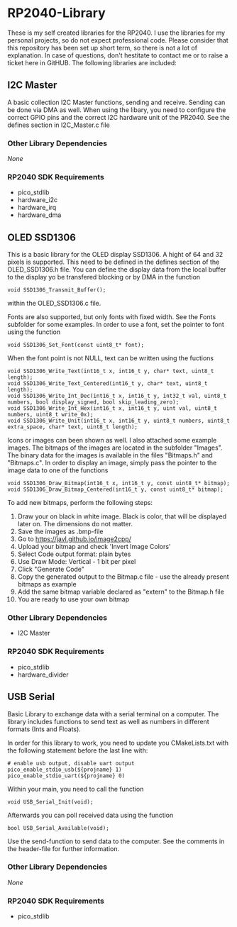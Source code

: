 # RP2040-Library

These is my self created libraries for the RP2040. I use the libraries for my personal projects, so do not expect professional code.
Please consider that this repository has been set up short term, so there is not a lot of explanation. In case of questions, don't hestitate
to contact me or to raise a ticket here in GitHUB.
The following libraries are included:

## I2C Master
A basic collection I2C Master functions, sending and receive. Sending can be done via DMA as well.
When using the libary, you need to configure the correct GPIO pins and the correct I2C hardware unit of the PR2040.
See the defines section in I2C_Master.c file

### Other Library Dependencies
*None*

### RP2040 SDK Requirements
* pico_stdlib
* hardware_i2c
* hardware_irq
* hardware_dma


## OLED SSD1306
This is a basic library for the OLED display SSD1306. A hight of 64 and 32 pixels is supported. This need to be defined in the defines section
of the OLED_SSD1306.h file. You can define the display data from the local buffer to the display yo be transfered blocking or by DMA in the
function 
```
void SSD1306_Transmit_Buffer();
```
within the OLED_SSD1306.c file. 

Fonts are also supported, but only fonts with fixed width. See the Fonts subfolder for some examples.
In order to use a font, set the pointer to font using the function 
```
void SSD1306_Set_Font(const uint8_t* font);
```

When the font point is not NULL, text can be written using the fuctions
```
void SSD1306_Write_Text(int16_t x, int16_t y, char* text, uint8_t length);
void SSD1306_Write_Text_Centered(int16_t y, char* text, uint8_t length);
void SSD1306_Write_Int_Dec(int16_t x, int16_t y, int32_t val, uint8_t numbers, bool display_signed, bool skip_leading_zero);
void SSD1306_Write_Int_Hex(int16_t x, int16_t y, uint val, uint8_t numbers, uint8_t write_0x);
void SSD1306_Write_Unit(int16_t x, int16_t y, uint8_t numbers, uint8_t extra_space, char* text, uint8_t length);
```


Icons or images can been shown as well. I also attached some example images. The bitmaps of the images are located in the subfolder "Images".
The binary data for the images is available in the files "Bitmaps.h" and "Bitmaps.c". In order to display an image, simply pass the pointer
to the image data to one of the functions 
```
void SSD1306_Draw_Bitmap(int16_t x, int16_t y, const uint8_t* bitmap);
void SSD1306_Draw_Bitmap_Centered(int16_t y, const uint8_t* bitmap);
```

To add new bitmaps, perform the following steps:
1. Draw your on black in white image. Black is color, that will be displayed later on. The dimensions do not matter.
2. Save the images as .bmp-file
3. Go to https://javl.github.io/image2cpp/
4. Upload your bitmap and check 'Invert Image Colors'
5. Select Code output format: plain bytes
6. Use Draw Mode: Vertical - 1 bit per pixel
7. Click "Generate Code"
8. Copy the generated output to the Bitmap.c file - use the already present bitmaps as example
9. Add the same bitmap variable declared as "extern" to the Bitmap.h file
10. You are ready to use your own bitmap

### Other Library Dependencies
* I2C Master 

### RP2040 SDK Requirements
* pico_stdlib
* hardware_divider

## USB Serial
Basic Library to exchange data with a serial terminal on a computer. The library includes functions to send text as well as numbers in different formats (Ints and Floats).

In order for this library to work, you need to update you CMakeLists.txt with the following statement before the last line with:
```
# enable usb output, disable uart output
pico_enable_stdio_usb(${projname} 1)
pico_enable_stdio_uart(${projname} 0)
```

Within your main, you need to call the function 
```
void USB_Serial_Init(void);
```
Afterwards you can poll received data using the function
```
bool USB_Serial_Available(void);
```
Use the send-function to send data to the computer. See the comments in the header-file for further information.


### Other Library Dependencies
_None_

### RP2040 SDK Requirements
* pico_stdlib

